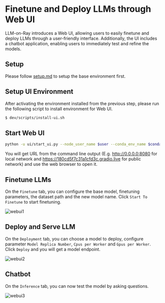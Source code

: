# Finetune and Deploy LLMs through Web UI

LLM-on-Ray introduces a Web UI, allowing users to easily finetune and deploy LLMs through a user-friendly interface. Additionally, the UI includes a chatbot application, enabling users to immediately test and refine the models.

## Setup
Please follow [setup.md](setup.md) to setup the base environment first.

## Setup UI Environment
After activating the environment installed from the previous step, please run the following script to install environment for Web UI.
```bash
$ dev/scripts/install-ui.sh
```

## Start Web UI

```bash
python -u ui/start_ui.py --node_user_name $user --conda_env_name $conda_env --master_ip_port "$node_ip:6379"
```
You will get URL from the command line output (E.g. http://0.0.0.0:8080 for local network and https://180cd5f7c31a1cfd3c.gradio.live for public network) and use the web browser to open it.

## Finetune LLMs
On the `Finetune` tab, you can configure the base model, finetuning parameters, the dataset path and the new model name. Click `Start To Finetune` to start finetuning.

![webui1](https://github.com/intel/llm-on-ray/assets/9278199/895be765-13d3-455e-a00d-c9ba67ac6781)



## Deploy and Serve LLM
On the `Deployment` tab, you can choose a model to deploy, configure parameter `Model Replica Number`, `Cpus per Worker` and `Gpus per Worker`. Click `Deploy` and you will get a model endpoint.

![webui2](https://github.com/intel/llm-on-ray/assets/9278199/2a1fb8f2-a2a8-4868-9d1c-418c5c2a6180)


## Chatbot
On the `Inference` tab, you can now test the model by asking questions.

![webui3](https://github.com/intel/llm-on-ray/assets/9278199/f7b9dc79-92fe-4e75-85fa-2cf7f36bb58d)


